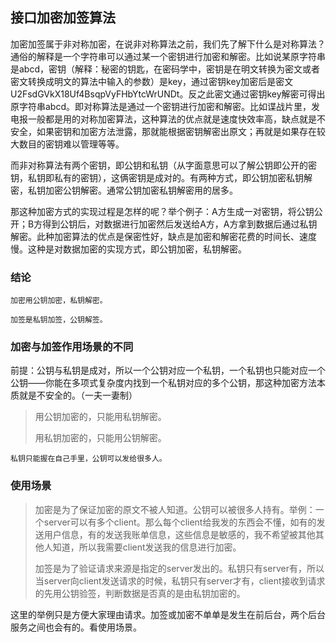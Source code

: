 <h2 id="jiamijiaqian">接口加密加签算法</h2>

加密加签属于非对称加密，在说非对称算法之前，我们先了解下什么是对称算法？通俗的解释是一个字符串可以通过某一个密钥进行加密和解密。比如说某原字符串是abcd，密钥（解释：秘密的钥匙，在密码学中，密钥是在明文转换为密文或者密文转换成明文的算法中输入的参数）是key，通过密钥key加密后是密文U2FsdGVkX18Uf4BsqpVyFHbYtcWrUNDt。反之此密文通过密钥key解密可得出原字符串abcd。即对称算法是通过一个密钥进行加密和解密。比如谍战片里，发电报一般都是用的对称加密算法，这种算法的优点就是速度快效率高，缺点就是不安全，如果密钥和加密方法泄露，那就能根据密钥解密出原文；再就是如果存在较大数目的密钥难以管理等等。

而非对称算法有两个密钥，即公钥和私钥（从字面意思可以了解公钥即公开的密钥，私钥即私有的密钥），这俩密钥是成对的。有两种方式，即公钥加密私钥解密，私钥加密公钥解密。通常公钥加密私钥解密用的居多。

那这种加密方式的实现过程是怎样的呢？举个例子：A方生成一对密钥，将公钥公开；B方得到公钥后，对数据进行加密然后发送给A方，A方拿到数据后通过私钥解密。此种加密算法的优点是保密性好，缺点是加密和解密花费的时间长、速度慢。这种是对数据加密的实现方式，即公钥加密，私钥解密。

### 结论

	加密用公钥加密，私钥解密。

	加签是私钥加签，公钥解签。

### 加密与加签作用场景的不同

前提：公钥与私钥是成对，所以一个公钥对应一个私钥，一个私钥也只能对应一个公钥——你能在多项式复杂度内找到一个私钥对应的多个公钥，那这种加密方法本质就是不安全的。（一夫一妻制）

>用公钥加密的，只能用私钥解密。
>
>用私钥加密的，只能用公钥解密。

	私钥只能握在自己手里，公钥可以发给很多人。

### 使用场景

>加密是为了保证加密的原文不被人知道。公钥可以被很多人持有。举例：一个server可以有多个client。那么每个client给我发的东西会不懂，如有的发送用户信息，有的发送我账单信息，这些信息是敏感的，我不希望被其他其他人知道，所以我需要client发送我的信息进行加密。
>
>加签是为了验证请求来源是指定的server发出的。私钥只有server有，所以当server向client发送请求的时候，私钥只有server才有，client接收到请求的先用公钥验签，判断数据是否真的是由私钥加密的。

这里的举例只是方便大家理由请求。加签或加密不单单是发生在前后台，两个后台服务之间也会有的。看使用场景。